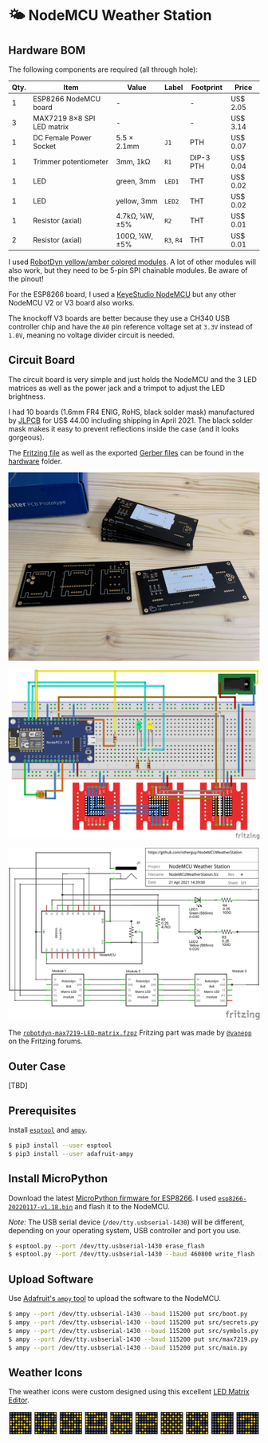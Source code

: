 
# 🌤 NodeMCU Weather Station

## Hardware BOM

The following components are required (all through hole):

| Qty. | Item                       | Value          | Label      | Footprint | Price    |
|----------|------------------------|----------------|------------|-----------|----------|
| 1    | ESP8266 NodeMCU board      | -              |            | -         | US$ 2.05 |
| 3    | MAX7219 8×8 SPI LED matrix | -              |            | -         | US$ 3.14 |
| 1    | DC Female Power Socket     | 5.5 × 2.1mm    | `J1`       | PTH       | US$ 0.07 |
| 1    | Trimmer potentiometer      | 3mm, 1kΩ       | `R1`       | DIP-3 PTH | US$ 0.04 |
| 1    | LED                        | green, 3mm     | `LED1`     | THT       | US$ 0.02 |
| 1    | LED                        | yellow, 3mm    | `LED2`     | THT       | US$ 0.02 |
| 1    | Resistor (axial)           | 4.7kΩ, ¼W, ±5% | `R2`       | THT       | US$ 0.01 |
| 2    | Resistor (axial)           | 100Ω, ¼W, ±5%  | `R3`, `R4` | THT       | US$ 0.01 |

I used [RobotDyn yellow/amber colored modules](https://www.aliexpress.com/item/32732745628.html). A lot
of other modules will also work, but they need to be 5-pin SPI chainable modules. Be aware of the pinout!

For the ESP8266 board, I used a [KeyeStudio NodeMCU](https://www.aliexpress.com/item/32668574859.html) but any
other NodeMCU V2 or V3 board also works.

The knockoff V3 boards are better because they use a CH340 USB controller chip and have the `A0` pin reference
voltage set at `3.3V` instead of `1.0V`, meaning no voltage divider circuit is needed.

## Circuit Board

The circuit board is very simple and just holds the NodeMCU and the 3 LED matrices as
well as the power jack and a trimpot to adjust the LED brightness.

I had 10 boards (1.6mm FR4 ENIG, RoHS, black solder mask) manufactured by [JLPCB](https://jlcpcb.com) for
US$ 44.00 including shipping in April 2021. The black solder mask makes it easy to prevent reflections inside
the case (and it looks gorgeous).

The [Fritzing file](hardware/NodeMCUWeatherStation.fzz) as well as the exported
[Gerber files](hardware/NodeMCUWeatherStation_Gerber.zip) can be found in the [hardware](hardware) folder.

![Finished PCB](resources/jlcpcb_boards.jpg "JLCPCB Finished PCB")

![Breadboard View](resources/NodeMCUWeatherStation_bb.png "Breadboard View")

![Schema View](resources/NodeMCUWeatherStation_schema.png "Schema View")

The [`robotdyn-max7219-LED-matrix.fzpz`](hardware/robotdyn-max7219-LED-matrix.fzpz) Fritzing part was made
by [`@vanepp`](https://forum.fritzing.org/u/vanepp) on the Fritzing forums.

## Outer Case

[TBD]

## Prerequisites

Install [`esptool`](https://github.com/espressif/esptool) and [`ampy`](https://github.com/scientifichackers/ampy).

```bash
$ pip3 install --user esptool
$ pip3 install --user adafruit-ampy
```

## Install MicroPython

Download the latest [MicroPython firmware for ESP8266](https://micropython.org/download/esp8266/). I used
[`esp8266-20220117-v1.18.bin`](firmware/esp8266-20220117-v1.18.bin) and flash it to the NodeMCU.

_Note:_ The USB serial device (`/dev/tty.usbserial-1430`) will be different, depending on your operating
system, USB controller and port you use.

```bash
$ esptool.py --port /dev/tty.usbserial-1430 erase_flash
$ esptool.py --port /dev/tty.usbserial-1430 --baud 460800 write_flash --flash_size=detect -fm dio 0x00 firmware/esp8266-20220117-v1.18.bin
```

## Upload Software

Use [Adafruit's `ampy` tool](https://github.com/adafruit/ampy) to upload the software to the NodeMCU.

```bash
$ ampy --port /dev/tty.usbserial-1430 --baud 115200 put src/boot.py
$ ampy --port /dev/tty.usbserial-1430 --baud 115200 put src/secrets.py
$ ampy --port /dev/tty.usbserial-1430 --baud 115200 put src/symbols.py
$ ampy --port /dev/tty.usbserial-1430 --baud 115200 put src/max7219.py
$ ampy --port /dev/tty.usbserial-1430 --baud 115200 put src/main.py
```

## Weather Icons

The weather icons were custom designed using this excellent [LED Matrix Editor](https://git.io/J3N9M).

![Weather Icons](resources/weather-icons.png "Custom Weather Icons: #185a66bddb663c00|894218bc3d184291|001ea1a919a6c0ec|00007e818999710e|152a547e8191710e|0a04087e8191710e|55aa55aa55aa55aa|a542a51818a542a5|180018183c3c1800|1800183860663c00")
